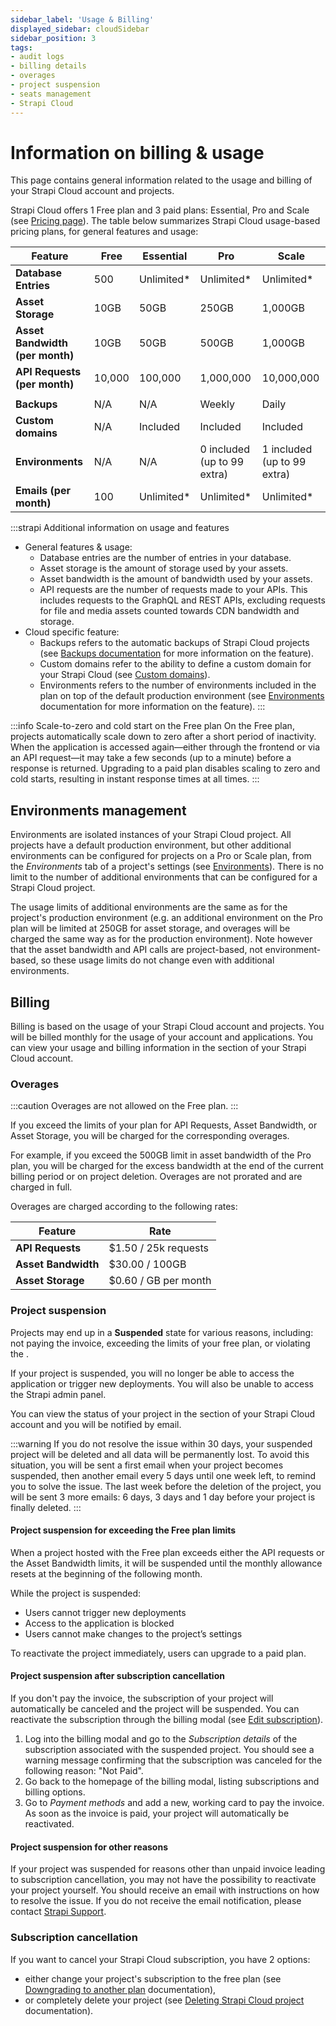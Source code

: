 ```yaml
---
sidebar_label: 'Usage & Billing'
displayed_sidebar: cloudSidebar
sidebar_position: 3
tags:
- audit logs
- billing details
- overages
- project suspension
- seats management
- Strapi Cloud
---
```


# Information on billing & usage

This page contains general information related to the usage and billing of your Strapi Cloud account and projects.

Strapi Cloud offers 1 Free plan and 3 paid plans: Essential, Pro and Scale (see [Pricing page](https://strapi.io/pricing-cloud)). The table below summarizes Strapi Cloud usage-based pricing plans, for general features and usage:

| Feature                          | Free  | Essential | Pro | Scale |
| -------------------------------- | ----- | --------- | --- | ----- |
| **Database Entries**             | 500   | Unlimited* | Unlimited* | Unlimited* |
| **Asset Storage**               | 10GB  | 50GB      | 250GB | 1,000GB |
| **Asset Bandwidth (per month)** | 10GB  | 50GB      | 500GB | 1,000GB |
| **API Requests (per month)**     | 10,000 | 100,000 | 1,000,000 | 10,000,000 |
|  |  |  |  |  |
| **Backups**                      | N/A | N/A | Weekly | Daily |
| **Custom domains**               | N/A | Included | Included | Included | 
| **Environments**                 | N/A | N/A | 0 included (up to 99 extra) | 1 included (up to 99 extra) |
| **Emails (per month)**           | 100 | Unlimited* | Unlimited* | Unlimited* |

:::strapi Additional information on usage and features
- General features & usage:
  - Database entries are the number of entries in your database.
  - Asset storage is the amount of storage used by your assets.
  - Asset bandwidth is the amount of bandwidth used by your assets.
  - API requests are the number of requests made to your APIs. This includes requests to the GraphQL and REST APIs, excluding requests for file and media assets counted towards CDN bandwidth and storage.
- Cloud specific feature:
  - Backups refers to the automatic backups of Strapi Cloud projects (see [Backups documentation](/cloud/projects/settings#backups) for more information on the feature).
  - Custom domains refer to the ability to define a custom domain for your Strapi Cloud (see [Custom domains](/cloud/projects/settings#connecting-a-custom-domain)).
  - Environments refers to the number of environments included in the plan on top of the default production environment (see [Environments](/cloud/projects/settings#environments) documentation for more information on the feature).
:::

:::info Scale-to-zero and cold start on the Free plan
On the Free plan, projects automatically scale down to zero after a short period of inactivity. When the application is accessed again—either through the frontend or via an API request—it may take a few seconds (up to a minute) before a response is returned.
Upgrading to a paid plan disables scaling to zero and cold starts, resulting in instant response times at all times.
:::

## Environments management

Environments are isolated instances of your Strapi Cloud project. All projects have a default production environment, but other additional environments can be configured for projects on a Pro or Scale plan, from the *Environments* tab of a project's settings (see [Environments](/cloud/projects/settings#environments)). There is no limit to the number of additional environments that can be configured for a Strapi Cloud project.

The usage limits of additional environments are the same as for the project's production environment (e.g. an additional environment on the Pro plan will be limited at 250GB for asset storage, and overages will be charged the same way as for the production environment). Note however that the asset bandwidth and API calls are project-based, not environment-based, so these usage limits do not change even with additional environments.
 
## Billing

Billing is based on the usage of your Strapi Cloud account and projects. You will be billed monthly for the usage of your account and applications. You can view your usage and billing information in the <ExternalLink to="https://cloud.strapi.io/profile/billing" text="Billing"/> section of your Strapi Cloud account.

### Overages

:::caution
Overages are not allowed on the Free plan.
:::

If you exceed the limits of your plan for API Requests, Asset Bandwidth, or Asset Storage, you will be charged for the corresponding overages. 

For example, if you exceed the 500GB limit in asset bandwidth of the Pro plan, you will be charged for the excess bandwidth at the end of the current billing period or on project deletion. Overages are not prorated and are charged in full.

Overages are charged according to the following rates:

| Feature | Rate |
| --- | --- |
| **API Requests** | $1.50 / 25k requests |
| **Asset Bandwidth** | $30.00 / 100GB |
| **Asset Storage** | $0.60 / GB per month |

### Project suspension

Projects may end up in a **Suspended** state for various reasons, including: not paying the invoice, exceeding the limits of your free plan, or violating the <ExternalLink to="https://strapi.io/cloud-legal" text="terms of service"/>. 

If your project is suspended, you will no longer be able to access the application or trigger new deployments. You will also be unable to access the Strapi admin panel.

You can view the status of your project in the <ExternalLink to="https://cloud.strapi.io/projects" text="Projects"/> section of your Strapi Cloud account and you will be notified by email.

:::warning
If you do not resolve the issue within 30 days, your suspended project will be deleted and all data will be permanently lost. To avoid this situation, you will be sent a first email when your project becomes suspended, then another email every 5 days until one week left, to remind you to solve the issue. The last week before the deletion of the project, you will be sent 3 more emails: 6 days, 3 days and 1 day before your project is finally deleted.
:::

#### Project suspension for exceeding the Free plan limits

When a project hosted with the Free plan exceeds either the API requests or the Asset Bandwidth limits, it will be suspended until the monthly allowance resets at the beginning of the following month.

While the project is suspended:

- Users cannot trigger new deployments
- Access to the application is blocked
- Users cannot make changes to the project’s settings

To reactivate the project immediately, users can upgrade to a paid plan.

#### Project suspension after subscription cancellation

If you don't pay the invoice, the subscription of your project will automatically be canceled and the project will be suspended. You can reactivate the subscription through the billing modal (see [Edit subscription](/cloud/account/account-billing#account-billing)).

1. Log into the billing modal and go to the *Subscription details* of the subscription associated with the suspended project. You should see a warning message confirming that the subscription was canceled for the following reason: "Not Paid".
2. Go back to the homepage of the billing modal, listing subscriptions and billing options.
3. Go to *Payment methods* and add a new, working card to pay the invoice. As soon as the invoice is paid, your project will automatically be reactivated.

#### Project suspension for other reasons

If your project was suspended for reasons other than unpaid invoice leading to subscription cancellation, you may not have the possibility to reactivate your project yourself. You should receive an email with instructions on how to resolve the issue. If you do not receive the email notification, please contact [Strapi Support](mailto:support@strapi.io).

### Subscription cancellation

If you want to cancel your Strapi Cloud subscription, you have 2 options:

- either change your project's subscription to the free plan (see [Downgrading to another plan](/cloud/projects/settings#downgrading-to-another-plan) documentation),
- or completely delete your project (see [Deleting Strapi Cloud project](/cloud/projects/settings#deleting-strapi-cloud-project) documentation).
